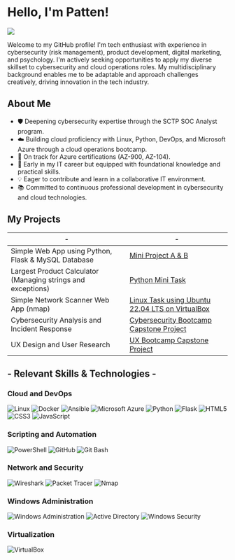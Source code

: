 # Hello, I'm Patten!
<a href="https://www.linkedin.com/in/patten-c-4090971b9/"><img src="https://img.shields.io/badge/-LinkedIn-0072b1?&style=for-the-badge&logo=linkedin&logoColor=white" /></a>

Welcome to my GitHub profile! I'm tech enthusiast with experience in cybersecurity (risk management), product development, digital marketing, and psychology. I'm actively seeking opportunities to apply my diverse skillset to cybersecurity and cloud operations roles. My multidisciplinary background enables me to be adaptable and approach challenges creatively, driving innovation in the tech industry.

## About Me
* 🛡️  Deepening cybersecurity expertise through the SCTP SOC Analyst program.
* ☁️  Building cloud proficiency with Linux, Python, DevOps, and Microsoft Azure through a cloud operations bootcamp.
* 🎯  On track for Azure certifications (AZ-900, AZ-104).
* 🚀  Early in my IT career but equipped with foundational knowledge and practical skills.
* 💡  Eager to contribute and learn in a collaborative IT environment.
* 📚  Committed to continuous professional development in cybersecurity and cloud technologies.

## My Projects

|-|-|
|----------------------------------------|-------------------|
| Simple Web App using Python, Flask & MySQL Database | [Mini Project A & B](https://a4py2024anywh.pythonanywhere.com/) |
| Largest Product Calculator (Managing strings and exceptions) | [Python Mini Task](https://github.com/C00nW/largest-product-calculator.git) |
| Simple Network Scanner Web App (nmap) | [Linux Task using Ubuntu 22.04 LTS on VirtualBox](https://github.com/C00nW/Linux-Task-Simple-Web-Scanner-Web-App.git) |
| Cybersecurity Analysis and Incident Response    | [Cybersecurity Bootcamp Capstone Project](https://docs.google.com/document/d/18TCZShOBXDcGyzsrL-c6sLYYv-rE0rO-NSuxgb5FfAU/edit#heading=h.gjdgxs) |
| UX Design and User Research            | [UX Bootcamp Capstone Project](https://www.figma.com/file/L2eyh5ybQi7SldJ7eMEnWv/DigiPayee?type=design&mode=design) |


## - Relevant Skills & Technologies -

### Cloud and DevOps
![Linux](https://img.shields.io/badge/Linux-FCC624?style=flat-square&logo=linux&logoColor=black)
![Docker](https://img.shields.io/badge/Docker-2496ED?style=flat-square&logo=docker&logoColor=white)
![Ansible](https://img.shields.io/badge/Ansible-EE0000?style=flat-square&logo=ansible&logoColor=white)
![Microsoft Azure](https://img.shields.io/badge/Microsoft_Azure-0078D4?style=flat-square&logo=microsoftazure&logoColor=white)
![Python](https://img.shields.io/badge/Python-3776AB?style=flat-square&logo=python&logoColor=white)
![Flask](https://img.shields.io/badge/Flask-000000?style=flat-square&logo=flask&logoColor=white)
![HTML5](https://img.shields.io/badge/HTML5-E34F26?style=flat-square&logo=html5&logoColor=white)
![CSS3](https://img.shields.io/badge/CSS3-1572B6?style=flat-square&logo=css3&logoColor=white)
![JavaScript](https://img.shields.io/badge/JavaScript-F7DF1E?style=flat-square&logo=javascript&logoColor=black)

### Scripting and Automation
![PowerShell](https://img.shields.io/badge/PowerShell-5391FE?style=flat-square&logo=powershell&logoColor=white)
![GitHub](https://img.shields.io/badge/GitHub-181717?style=flat-square&logo=github&logoColor=white)
![Git Bash](https://img.shields.io/badge/Git_Bash-DE4C36?style=flat-square&logo=git&logoColor=white)

### Network and Security
![Wireshark](https://img.shields.io/badge/Wireshark-1679A7?style=flat-square&logo=Wireshark&logoColor=white)
![Packet Tracer](https://img.shields.io/badge/Packet_Tracer-FF0000?style=flat-square&logo=cisco&logoColor=white)
![Nmap](https://img.shields.io/badge/Nmap-000000?style=flat-square&logo=Nmap&logoColor=white)

### Windows Administration
![Windows Administration](https://img.shields.io/badge/Windows_Administration-0078D4?style=flat-square&logo=windows&logoColor=white)
![Active Directory](https://img.shields.io/badge/Active_Directory-0078D4?style=flat-square&logo=windows&logoColor=white)
![Windows Security](https://img.shields.io/badge/Windows_Security-0078D4?style=flat-square&logo=windows&logoColor=white)

### Virtualization
![VirtualBox](https://img.shields.io/badge/VirtualBox-183A61?style=flat-square&logo=VirtualBox&logoColor=white)



